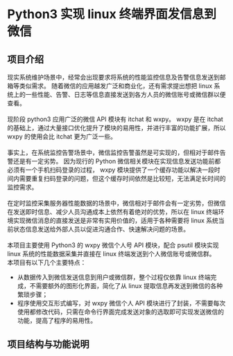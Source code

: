 # Python3 实现 linux 终端界面发信息到微信
## 项目介绍
现实系统维护场景中，经常会出现要求将系统的性能监控信息及告警信息发送到邮箱等类似需求。
随着微信的应用越发广泛和商业化，还有需求提出想把 linux 系统上的一些性能、告警、日志等信息直接发送到各方人员的微信账号或微信群以便查看。</br>
</br>
现阶段 python3 应用广泛的微信 API 模块有 itchat 和 wxpy。 
wxpy 是在 itchat 的基础上，通过大量接口优化提升了模块的易用性，并进行丰富的功能扩展，所以 wxpy 的使用会比 itchat 更为广泛一些。</br>
</br>
事实上，在系统监控告警场景中，微信监控告警虽然是可实现的，但相对于邮件告警还是有一定劣势。
因为现行的 Python 微信相关模块在实现信息发送功能前都必须有一个手机扫码登录的过程，
wxpy 模块提供了一个缓存功能以解决一段时间内需要重复扫码登录的问题，但这个缓存时间依然是比较短，无法满足长时间的监控需求。</br>
</br>
在定时监控采集服务器性能数据的场景中，微信相对于邮件会有一定劣势，但微信在发送即时信息、减少人员沟通成本上依然有着绝对的优势，所以在 linux 终端环境实现微信消息的直接发送是非常有实用价值的，适用于各种需要将 linux 系统当前状态信息发送给外部人员以促进沟通合作、快速解决问题的场景。</br>
</br>
本项目主要使用 Python3 的 wxpy 微信个人号 API 模块，配合 psutil 模块实现 linux 系统的性能数据采集并直接在 linux 终端发送到个人微信账号或微信群。</br>
本项目有以下几个主要特点：</br>
* 从数据传入到微信发送信息到用户或微信群，整个过程仅依靠 linux 终端完成，不需要额外的图形化界面，简化了从 linux 提取信息再发送到微信的各种繁琐步骤；
* 程序使用交互形式编写，对 wxpy 微信个人 API 模块进行了封装，不需要每次使用都修改代码，只需在命令行界面完成发送对象的选取即可实现发送微信的功能，提高了程序的易用性。
## 项目结构与功能说明



